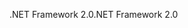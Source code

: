 <span data-ttu-id="cb7dc-101">.NET Framework 2.0</span><span class="sxs-lookup"><span data-stu-id="cb7dc-101">.NET Framework 2.0</span></span>